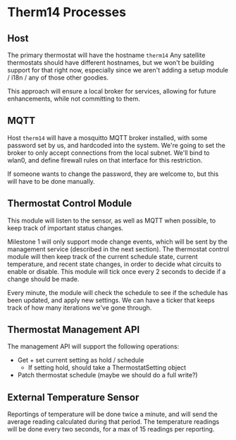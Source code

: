# Therm14 Processes

## Host

The primary thermostat will have the hostname `therm14`
Any satellite thermostats should have different hostnames,
but we won't be building support for that right now,
especially since we aren't adding a setup module / i18n /
any of those other goodies.

This approach will ensure a local broker for services,
allowing for future enhancements, while not committing to
them.

## MQTT

Host `therm14` will have a mosquitto MQTT broker installed,
with some password set by us, and hardcoded into the system.
We're going to set the broker to only accept connections from
the local subnet. We'll bind to wlan0, and define firewall
rules on that interface for this restriction.

If someone wants to change the password, they are welcome to,
but this will have to be done manually.

## Thermostat Control Module

This module will listen to the sensor, as well as MQTT when
possible, to keep track of important status changes.

Milestone 1 will only support mode change events, which will
be sent by the management service (described in the next
section). The thermostat control module will then keep track
of the current schedule state, current temperature, and recent
state changes, in order to decide what circuits to enable or
disable. This module will tick once every 2 seconds to decide
if a change should be made.

Every minute, the module will check the schedule to see if
the schedule has been updated, and apply new settings. We can
have a ticker that keeps track of how many iterations we've
gone through.

## Thermostat Management API

The management API will support the following operations:
- Get + set current setting as hold / schedule
    - If setting hold, should take a ThermostatSetting object
- Patch thermostat schedule (maybe we should do a full write?)

## External Temperature Sensor

Reportings of temperature will be done twice a minute, and
will send the average reading calculated during that period.
The temperature readings will be done every two seconds, for
a max of 15 readings per reporting.

